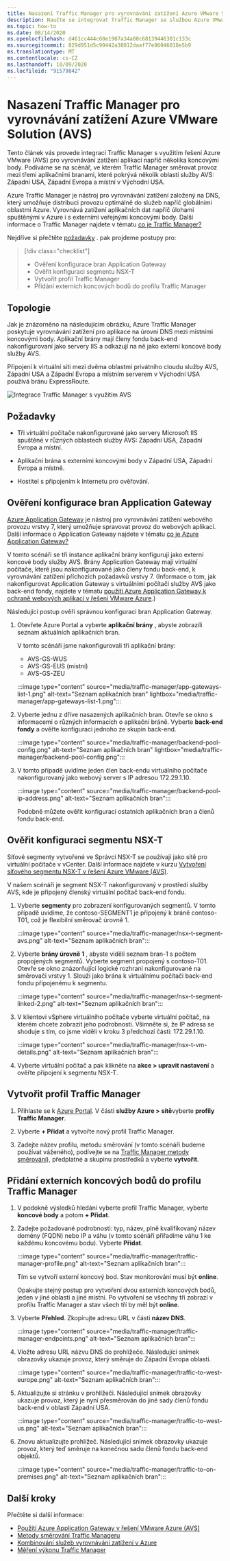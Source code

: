 ```yaml
---
title: Nasazení Traffic Manager pro vyrovnávání zatížení Azure VMware Solution (AVS)
description: Naučte se integrovat Traffic Manager se službou Azure VMware Solution (AVS) pro vyrovnávání zatížení aplikací napříč několika koncovými body v různých oblastech.
ms.topic: how-to
ms.date: 08/14/2020
ms.openlocfilehash: d461cc444c60e1907a34a08c68139446301c133c
ms.sourcegitcommit: 829d951d5c90442a38012daaf77e86046018e5b9
ms.translationtype: MT
ms.contentlocale: cs-CZ
ms.lasthandoff: 10/09/2020
ms.locfileid: "91579842"
---
```

# <a name="deploy-traffic-manager-to-balance-azure-vmware-solution-avs-workloads"></a>Nasazení Traffic Manager pro vyrovnávání zatížení Azure VMware Solution (AVS)

Tento článek vás provede integrací Traffic Manager s využitím řešení Azure VMware (AVS) pro vyrovnávání zatížení aplikací napříč několika koncovými body. Podíváme se na scénář, ve kterém Traffic Manager směrovat provoz mezi třemi aplikačními branami, které pokrývá několik oblastí služby AVS: Západní USA, Západní Evropa a místní v Východní USA. 

Azure Traffic Manager je nástroj pro vyrovnávání zatížení založený na DNS, který umožňuje distribuci provozu optimálně do služeb napříč globálními oblastmi Azure. Vyrovnává zatížení aplikačních dat napříč úlohami spuštěnými v Azure i s externími veřejnými koncovými body. Další informace o Traffic Manager najdete v tématu [co je Traffic Manager?](../traffic-manager/traffic-manager-overview.md)

Nejdříve si přečtěte [požadavky](#prerequisites) . pak projdeme postupy pro:

> [!div class="checklist"]
> * Ověření konfigurace bran Application Gateway
> * Ověřit konfiguraci segmentu NSX-T
> * Vytvořit profil Traffic Manager
> * Přidání externích koncových bodů do profilu Traffic Manager

## <a name="topology"></a>Topologie

Jak je znázorněno na následujícím obrázku, Azure Traffic Manager poskytuje vyrovnávání zatížení pro aplikace na úrovni DNS mezi místními koncovými body. Aplikační brány mají členy fondu back-end nakonfigurovaní jako servery IIS a odkazují na ně jako externí koncové body služby AVS.

Připojení k virtuální síti mezi dvěma oblastmi privátního cloudu služby AVS, Západní USA a Západní Evropa a místním serverem v Východní USA používá bránu ExpressRoute.   

![Integrace Traffic Manager s využitím AVS](media/traffic-manager/traffic-manager-topology.png)
 
## <a name="prerequisites"></a>Požadavky

- Tři virtuální počítače nakonfigurované jako servery Microsoft IIS spuštěné v různých oblastech služby AVS: Západní USA, Západní Evropa a místní. 

- Aplikační brána s externími koncovými body v Západní USA, Západní Evropa a místně.

- Hostitel s připojením k Internetu pro ověřování. 

## <a name="verify-configuration-of-your-application-gateways"></a>Ověření konfigurace bran Application Gateway

[Azure Application Gateway](https://azure.microsoft.com/services/application-gateway/) je nástroj pro vyrovnávání zatížení webového provozu vrstvy 7, který umožňuje spravovat provoz do webových aplikací. Další informace o Application Gateway najdete v tématu [co je Azure Application Gateway?](../application-gateway/overview.md) 

V tomto scénáři se tři instance aplikační brány konfigurují jako externí koncové body služby AVS. Brány Application Gateway mají virtuální počítače, které jsou nakonfigurované jako členy fondu back-end, k vyrovnávání zatížení příchozích požadavků vrstvy 7. (Informace o tom, jak nakonfigurovat Application Gateway s virtuálními počítači služby AVS jako back-end fondy, najdete v tématu [použití Azure Application Gateway k ochraně webových aplikací v řešení VMware Azure](protect-azure-vmware-solution-with-application-gateway.md).)  

Následující postup ověří správnou konfiguraci bran Application Gateway.

1. Otevřete Azure Portal a vyberte **aplikační brány** , abyste zobrazili seznam aktuálních aplikačních bran. 

    V tomto scénáři jsme nakonfigurovali tři aplikační brány:
    - AVS-GS-WUS
    - AVS-GS-EUS (místní)
    - AVS-GS-ZEU

    :::image type="content" source="media/traffic-manager/app-gateways-list-1.png" alt-text="Seznam aplikačních bran" lightbox="media/traffic-manager/app-gateways-list-1.png":::

2. Vyberte jednu z dříve nasazených aplikačních bran. Otevře se okno s informacemi o různých informacích o aplikační bráně. Vyberte **back-end fondy** a ověřte konfiguraci jednoho ze skupin back-end.

   :::image type="content" source="media/traffic-manager/backend-pool-config.png" alt-text="Seznam aplikačních bran" lightbox="media/traffic-manager/backend-pool-config.png":::
 
3. V tomto případě uvidíme jeden člen back-endu virtuálního počítače nakonfigurovaný jako webový server s IP adresou 172.29.1.10.
 
    :::image type="content" source="media/traffic-manager/backend-pool-ip-address.png" alt-text="Seznam aplikačních bran":::

    Podobně můžete ověřit konfiguraci ostatních aplikačních bran a členů fondu back-end. 

## <a name="verify-configuration-of-the-nsx-t-segment"></a>Ověřit konfiguraci segmentu NSX-T

Síťové segmenty vytvořené ve Správci NSX-T se používají jako sítě pro virtuální počítače v vCenter. Další informace najdete v kurzu [Vytvoření síťového segmentu NSX-T v řešení Azure VMware (AVS)](tutorial-nsx-t-network-segment.md).

V našem scénáři je segment NSX-T nakonfigurovaný v prostředí služby AVS, kde je připojený členský virtuální počítač back-end fondu.

1. Vyberte **segmenty** pro zobrazení konfigurovaných segmentů. V tomto případě uvidíme, že contoso-SEGMENT1 je připojený k bráně contoso-T01, což je flexibilní směrovač úrovně 1.

    :::image type="content" source="media/traffic-manager/nsx-t-segment-avs.png" alt-text="Seznam aplikačních bran":::    

2. Vyberte **brány úrovně 1** , abyste viděli seznam bran-1 s počtem propojených segmentů. Vyberte segment propojený s contoso-T01. Otevře se okno znázorňující logické rozhraní nakonfigurované na směrovači vrstvy 1. Slouží jako brána k virtuálnímu počítači back-end fondu připojenému k segmentu.

   :::image type="content" source="media/traffic-manager/nsx-t-segment-linked-2.png" alt-text="Seznam aplikačních bran":::    

3. V klientovi vSphere virtuálního počítače vyberte virtuální počítač, na kterém chcete zobrazit jeho podrobnosti. Všimněte si, že IP adresa se shoduje s tím, co jsme viděli v kroku 3 předchozí části: 172.29.1.10.

    :::image type="content" source="media/traffic-manager/nsx-t-vm-details.png" alt-text="Seznam aplikačních bran":::    

4. Vyberte virtuální počítač a pak klikněte na **akce > upravit nastavení** a ověřte připojení k segmentu NSX-T.

## <a name="create-your-traffic-manager-profile"></a>Vytvořit profil Traffic Manager

1. Přihlaste se k [Azure Portal](https://rc.portal.azure.com/#home). V části **služby Azure > sítě**vyberte **profily Traffic Manager**.

2. Vyberte **+ Přidat** a vytvořte nový profil Traffic Manager.
 
3. Zadejte název profilu, metodu směrování (v tomto scénáři budeme používat váženého), podívejte se na [Traffic Manager metody směrování](../traffic-manager/traffic-manager-routing-methods.md)), předplatné a skupinu prostředků a vyberte **vytvořit**.

## <a name="add-external-endpoints-into-the-traffic-manager-profile"></a>Přidání externích koncových bodů do profilu Traffic Manager

1. V podokně výsledků hledání vyberte profil Traffic Manager, vyberte **koncové body** a potom **+ Přidat**.

2. Zadejte požadované podrobnosti: typ, název, plně kvalifikovaný název domény (FQDN) nebo IP a váhu (v tomto scénáři přiřadíme váhu 1 ke každému koncovému bodu). Vyberte **Přidat**.

   :::image type="content" source="media/traffic-manager/traffic-manager-profile.png" alt-text="Seznam aplikačních bran":::  
 
   Tím se vytvoří externí koncový bod. Stav monitorování musí být **online**. 

   Opakujte stejný postup pro vytvoření dvou externích koncových bodů, jeden v jiné oblasti a jiné místní. Po vytvoření se všechny tři zobrazí v profilu Traffic Manager a stav všech tří by měl být **online**.

3. Vyberte **Přehled**. Zkopírujte adresu URL v části **název DNS**.

   :::image type="content" source="media/traffic-manager/traffic-manager-endpoints.png" alt-text="Seznam aplikačních bran"::: 

4. Vložte adresu URL názvu DNS do prohlížeče. Následující snímek obrazovky ukazuje provoz, který směruje do Západní Evropa oblasti.

   :::image type="content" source="media/traffic-manager/traffic-to-west-europe.png" alt-text="Seznam aplikačních bran"::: 

5. Aktualizujte si stránku v prohlížeči. Následující snímek obrazovky ukazuje provoz, který je nyní přesměrován do jiné sady členů fondu back-end v oblasti Západní USA.

   :::image type="content" source="media/traffic-manager/traffic-to-west-us.png" alt-text="Seznam aplikačních bran"::: 

6. Znovu aktualizujte prohlížeč. Následující snímek obrazovky ukazuje provoz, který teď směruje na konečnou sadu členů fondu back-end objektů.

   :::image type="content" source="media/traffic-manager/traffic-to-on-premises.png" alt-text="Seznam aplikačních bran":::

## <a name="next-steps"></a>Další kroky

Přečtěte si další informace:

- [Použití Azure Application Gateway v řešení VMware Azure (AVS)](protect-azure-vmware-solution-with-application-gateway.md)
- [Metody směrování Traffic Manageru](../traffic-manager/traffic-manager-routing-methods.md)
- [Kombinování služeb vyrovnávání zatížení v Azure](../traffic-manager/traffic-manager-load-balancing-azure.md)
- [Měření výkonu Traffic Manager](../traffic-manager/traffic-manager-performance-considerations.md)
